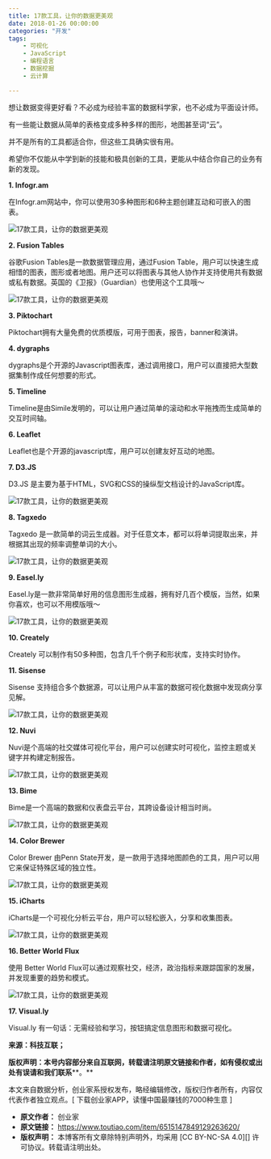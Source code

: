 ```yaml
---
title: 17款工具，让你的数据更美观
date: 2018-01-26 00:00:00
categories: "开发"
tags:
	- 可视化
	- JavaScript
	- 编程语言
	- 数据挖掘
	- 云计算

---
```


想让数据变得更好看？不必成为经验丰富的数据科学家，也不必成为平面设计师。

有一些能让数据从简单的表格变成多种多样的图形，地图甚至词“云”。

并不是所有的工具都适合你，但这些工具确实很有用。

希望你不仅能从中学到新的技能和极具创新的工具，更能从中结合你自己的业务有新的发现。

**1. Infogr.am** 

在Infogr.am网站中，你可以使用30多种图形和6种主题创建互动和可嵌入的图表。

![17款工具，让你的数据更美观][17]

**2. Fusion Tables** 

谷歌Fusion Tables是一款数据管理应用，通过Fusion Table，用户可以快速生成相惜的图表，图形或者地图。用户还可以将图表与其他人协作并支持使用共有数据或私有数据。英国的《卫报》（Guardian）也使用这个工具哦～

![17款工具，让你的数据更美观][17 1]

**3. Piktochart** 

Piktochart拥有大量免费的优质模版，可用于图表，报告，banner和演讲。

**4. dygraphs** 

dygraphs是个开源的Javascript图表库，通过调用接口，用户可以直接把大型数据集制作成任何想要的形式。

**5. Timeline** 

Timeline是由Simile发明的，可以让用户通过简单的滚动和水平拖拽而生成简单的交互时间轴。

**6. Leaflet** 

Leaflet也是个开源的javascript库，用户可以创建友好互动的地图。

**7. D3.JS** 

D3.JS 是主要为基于HTML，SVG和CSS的操纵型文档设计的JavaScript库。

![17款工具，让你的数据更美观][17 2]

**8. Tagxedo** 

Tagxedo 是一款简单的词云生成器。对于任意文本，都可以将单词提取出来，并根据其出现的频率调整单词的大小。

![17款工具，让你的数据更美观][17 3]

**9. Easel.ly** 

Easel.ly是一款非常简单好用的信息图形生成器，拥有好几百个模版，当然，如果你喜欢，也可以不用模版哦～

![17款工具，让你的数据更美观][17 4]

**10. Creately** 

Creately 可以制作有50多种图，包含几千个例子和形状库，支持实时协作。

**11. Sisense** 

Sisense 支持组合多个数据源，可以让用户从丰富的数据可视化数据中发现病分享见解。

![17款工具，让你的数据更美观][17 5]

**12. Nuvi** 

Nuvi是个高端的社交媒体可视化平台，用户可以创建实时可视化，监控主题或关键字并构建定制报告。

![17款工具，让你的数据更美观][17 6]

**13. Bime** 

Bime是一个高端的数据和仪表盘云平台，其跨设备设计相当时尚。

![17款工具，让你的数据更美观][17 7]

**14. Color Brewer** 

Color Brewer 由Penn State开发，是一款用于选择地图颜色的工具，用户可以用它来保证特殊区域的独立性。

![17款工具，让你的数据更美观][17 8]

**15. iCharts** 

iCharts是一个可视化分析云平台，用户可以轻松嵌入，分享和收集图表。

![17款工具，让你的数据更美观][17 9]

**16. Better World Flux** 

使用 Better World Flux可以通过观察社交，经济，政治指标来跟踪国家的发展，并发现重要的趋势和模式。

![17款工具，让你的数据更美观][17 10]

**17. Visual.ly** 

Visual.ly 有一句话：无需经验和学习，按钮搞定信息图形和数据可视化。

**来源：科技互联；** 

**版权声明：本号内容部分来自互联网，转载请注明原文链接和作者，如有侵权或出处有误请和我们联系****。**

本文来自数据分析，创业家系授权发布，略经编辑修改，版权归作者所有，内容仅代表作者独立观点。\[ 下载创业家APP，读懂中国最赚钱的7000种生意 \]


[17]: /pro/os/crawler/JQJB-FZEZ-3MRV.gif
[17 1]: /pro/os/crawler/JUUA-JNEF-REYB.jpg
[17 2]: /pro/os/crawler/2U6V-UNUV-QUFR.gif
[17 3]: /pro/os/crawler/EFIZ-MFYY-ZEZ2.jpg
[17 4]: /pro/os/crawler/EBRM-JZAV-RA2A.jpg
[17 5]: /pro/os/crawler/2MUB-3IU6-NY7J.jpg
[17 6]: /pro/os/crawler/YIBQ-ENYA-3AZY.jpg
[17 7]: /pro/os/crawler/ZMNE-A2RR-UAEU.jpg
[17 8]: /pro/os/crawler/U3QA-3Q7J-UZYZ.gif
[17 9]: /pro/os/crawler/ZN6F-3EBV-IBBF.jpg
[17 10]: /pro/os/crawler/UB7R-AQRR-Q7B3.gif
 *  **原文作者：** 创业家
 *  **原文链接：** https://www.toutiao.com/item/6515147849129263620/
 *  **版权声明：** 本博客所有文章除特别声明外，均采用 [CC BY-NC-SA 4.0][] 许可协议。转载请注明出处。